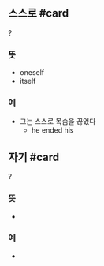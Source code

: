 ## 스스로 #card
?
### 뜻
- oneself
- itself
### 예
- 그는 스스로 목숨을 끊었다
	- he ended his

## 자기 #card
?
### 뜻
-
### 예
-
